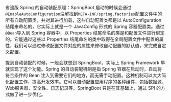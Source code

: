 省流版 Spring 的自动装配原理：SpringBoot 启动的时候会通过`@EnableAutoConfiguration`注解找到`META-INF/spring.factories`配置文件中的所有自动配置类，并对其进行加载，这些自动配置类都是以 AutoConfiguration 结尾来命名的，它实际上就是一个 JavaConfig 形式的 Spring 容器配置类。通过`@Bean`导入到 Spring 容器中，以 Properties 结尾命名的类是和配置文件进行绑定的。它能通过这些以 Properties 结尾命名的类中取得在全局配置文件中配置的属性，我们可以通过修改配置文件对应的属性来修改自动配置的默认值，来完成自定义配置。

提到自动装配的时候，一般会联想到 SpringBoot，实际上 Spring Framework 早就实现了这个功能。Spring 的自动装配机制是指 Spring 容器在启动时，自动将符合条件的 Bean 注入到需要它们的地方，而无需手动配置。这种机制可以大大简化配置工作，提高开发效率。它可以自动配置应用程序的各种组件，包括数据源、Web服务器、安全性、日志记录等。SpringBoot 只是在其基础上，通过 SPI 的方式做了进一步优化。